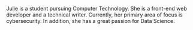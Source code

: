 Julie is a student pursuing Computer Technology. She is a front-end web developer and a technical writer. Currently, her primary area of focus is cybersecurity. In addition, she has a great passion for Data Science.